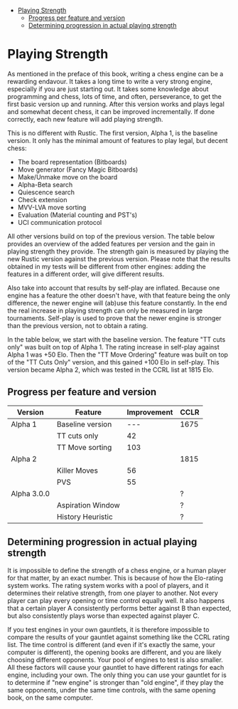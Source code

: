 
<!-- @import "[TOC]" {cmd="toc" depthFrom=1 depthTo=6 orderedList=false} -->

<!-- code_chunk_output -->

- [Playing Strength](#playing-strength)
  - [Progress per feature and version](#progress-per-feature-and-version)
  - [Determining progression in actual playing strength](#determining-progression-in-actual-playing-strength)

<!-- /code_chunk_output -->
# Playing Strength

As mentioned in the preface of this book, writing a chess engine can be a
rewarding endavour. It takes a long time to write a very strong engine,
especially if you are just starting out. It takes some knowledge about
programming and chess, lots of time, and often, perseverance, to get the
first basic version up and running. After this version works and plays
legal and somewhat decent chess, it can be improved incrementally. If done
correctly, each new feature will add playing strength.

This is no different with Rustic. The first version, Alpha 1, is the
baseline version. It only has the minimal amount of features to play legal,
but decent chess:

- The board representation (Bitboards)
- Move generator (Fancy Magic Bitboards)
- Make/Unmake move on the board
- Alpha-Beta search
- Quiescence search
- Check extension
- MVV-LVA move sorting
- Evaluation (Material counting and PST's)
- UCI communication protocol

All other versions build on top of the previous version. The table below
provides an overview of the added features per version and the gain in
playing strength they provide. The strength gain is measured by playing the
new Rustic version against the previous version. Please note that the
results obtained in my tests will be different from other engines: adding
the features in a different order, will give different results.

Also take into account that results by self-play are inflated. Because one
engine has a feature the other doesn't have, with that feature being the
only difference, the newer engine will (ab)use this feature constantly. In
the end the real increase in playing strength can only be measured in large
tournaments. Self-play is used to prove that the newer engine is stronger
than the previous version, not to obtain a rating.

In the table below, we start with the baseline version. The feature "TT
cuts only" was built on top of Alpha 1. The rating increase in self-play
against Alpha 1 was +50 Elo. Then the "TT Move Ordering" feature was built
on top of the "TT Cuts Only" version, and this gained +100 Elo in
self-play. This version became Alpha 2, which was tested in the CCRL list
at 1815 Elo.

## Progress per feature and version

| Version     | Feature           | Improvement | CCLR |
|-------------|-------------------|-------------|------|
| Alpha 1     | Baseline version  | ---         | 1675 |
|             | TT cuts only      | 42          |      |
|             | TT Move sorting   | 103         |      |
| Alpha 2     |                   |             | 1815 |
|             | Killer Moves      | 56          |      |
|             | PVS               | 55          |      |
| Alpha 3.0.0 |                   |             | ?    |
|             | Aspiration Window |             | ?    |
|             | History Heuristic |             | ?    |


## Determining progression in actual playing strength

It is impossible to define the strength of a chess engine, or a human
player for that matter, by an exact number. This is because of how the
Elo-rating system works. The rating system works with a pool of players,
and it determines their relative strength, from one player to another. Not
every player can play every opening or time control equally well. It also
happens that a certain player A consistently performs better against B than
expected, but also consistently plays worse than expected against player C.

If you test engines in your own gauntlets, it is therefore impossible to
compare the results of your gauntlet against something like the CCRL rating
list. The time control is different (and even if it's exactly the same,
your computer is different), the opening books are different, and you are
likely choosing different opponents. Your pool of engines to test is also
smaller. All these factors will cause your gauntlet to have different
ratings for each engine, including your own. The only thing you can use
your gauntlet for is to determine if "new engine" is stronger than "old
engine", if they play the same opponents, under the same time controls,
with the same opening book, on the same computer.




